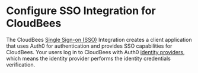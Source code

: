 # Configure SSO Integration for CloudBees

The CloudBees [Single Sign-on (SSO)](/sso) Integration creates a client application that uses Auth0 for authentication and provides SSO capabilities for CloudBees. Your users log in to CloudBees with Auth0 [identity providers](/identityproviders), which means the identity provider performs the identity credentials verification.
